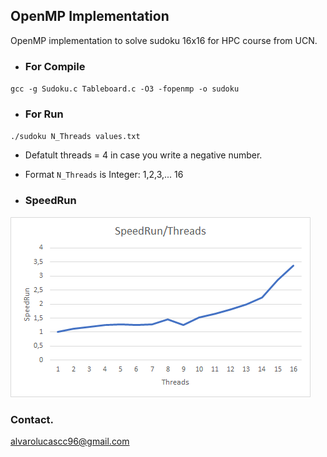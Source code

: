 ## OpenMP Implementation

OpenMP implementation to solve sudoku 16x16 for HPC course from UCN.

- ### For Compile
`gcc -g Sudoku.c Tableboard.c -O3 -fopenmp -o sudoku`

- ### For Run
`./sudoku N_Threads values.txt` 
 - Defatult threads = 4 in case you write a negative number.
 - Format `N_Threads` is Integer: 1,2,3,... 16

- ### SpeedRun

![alt text](https://github.com/AlvaroCC96/n-sudoku/blob/master/SpeedRun.png "SpeedRun")

### Contact.
alvarolucascc96@gmail.com
